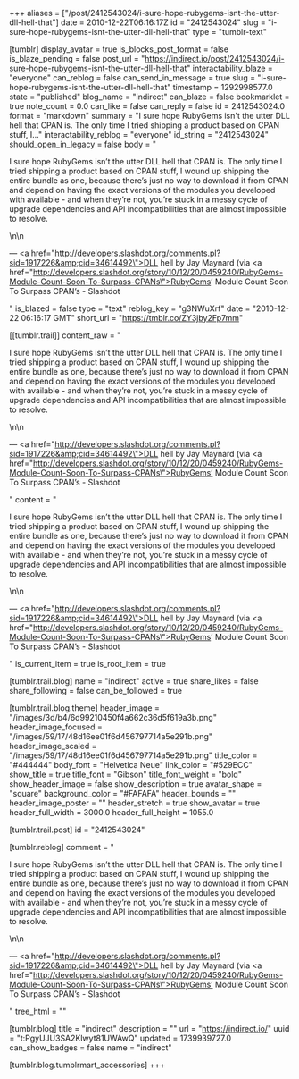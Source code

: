 +++
aliases = ["/post/2412543024/i-sure-hope-rubygems-isnt-the-utter-dll-hell-that"]
date = 2010-12-22T06:16:17Z
id = "2412543024"
slug = "i-sure-hope-rubygems-isnt-the-utter-dll-hell-that"
type = "tumblr-text"

[tumblr]
display_avatar = true
is_blocks_post_format = false
is_blaze_pending = false
post_url = "https://indirect.io/post/2412543024/i-sure-hope-rubygems-isnt-the-utter-dll-hell-that"
interactability_blaze = "everyone"
can_reblog = false
can_send_in_message = true
slug = "i-sure-hope-rubygems-isnt-the-utter-dll-hell-that"
timestamp = 1292998577.0
state = "published"
blog_name = "indirect"
can_blaze = false
bookmarklet = true
note_count = 0.0
can_like = false
can_reply = false
id = 2412543024.0
format = "markdown"
summary = "I sure hope RubyGems isn't the utter DLL hell that CPAN is. The only time I tried shipping a product based on CPAN stuff, I..."
interactability_reblog = "everyone"
id_string = "2412543024"
should_open_in_legacy = false
body = "<p>I sure hope RubyGems isn&rsquo;t the utter DLL hell that CPAN is. The only time I tried shipping a product based on CPAN stuff, I wound up shipping the entire bundle as one, because there&rsquo;s just no way to download it from CPAN and depend on having the exact versions of the modules you developed with available - and when they&rsquo;re not, you&rsquo;re stuck in a messy cycle of upgrade dependencies and API incompatibilities that are almost impossible to resolve.</p>\n\n<p>— <a href=\"http://developers.slashdot.org/comments.pl?sid=1917226&amp;cid=34614492\">DLL hell by Jay Maynard</a> (via <a href=\"http://developers.slashdot.org/story/10/12/20/0459240/RubyGems-Module-Count-Soon-To-Surpass-CPANs\">RubyGems&rsquo; Module Count Soon To Surpass CPAN&rsquo;s - Slashdot</a></p>"
is_blazed = false
type = "text"
reblog_key = "g3NWuXrf"
date = "2010-12-22 06:16:17 GMT"
short_url = "https://tmblr.co/ZY3jby2Fp7mm"

[[tumblr.trail]]
content_raw = "<p>I sure hope RubyGems isn’t the utter DLL hell that CPAN is. The only time I tried shipping a product based on CPAN stuff, I wound up shipping the entire bundle as one, because there’s just no way to download it from CPAN and depend on having the exact versions of the modules you developed with available - and when they’re not, you’re stuck in a messy cycle of upgrade dependencies and API incompatibilities that are almost impossible to resolve.</p>\n\n<p>— <a href=\"http://developers.slashdot.org/comments.pl?sid=1917226&amp;cid=34614492\">DLL hell by Jay Maynard</a> (via <a href=\"http://developers.slashdot.org/story/10/12/20/0459240/RubyGems-Module-Count-Soon-To-Surpass-CPANs\">RubyGems’ Module Count Soon To Surpass CPAN’s - Slashdot</a></p>"
content = "<p>I sure hope RubyGems isn&rsquo;t the utter DLL hell that CPAN is. The only time I tried shipping a product based on CPAN stuff, I wound up shipping the entire bundle as one, because there&rsquo;s just no way to download it from CPAN and depend on having the exact versions of the modules you developed with available - and when they&rsquo;re not, you&rsquo;re stuck in a messy cycle of upgrade dependencies and API incompatibilities that are almost impossible to resolve.</p>\n\n<p>&mdash; <a href=\"http://developers.slashdot.org/comments.pl?sid=1917226&amp;cid=34614492\">DLL hell by Jay Maynard</a> (via <a href=\"http://developers.slashdot.org/story/10/12/20/0459240/RubyGems-Module-Count-Soon-To-Surpass-CPANs\">RubyGems&rsquo; Module Count Soon To Surpass CPAN&rsquo;s - Slashdot</a></p>"
is_current_item = true
is_root_item = true

[tumblr.trail.blog]
name = "indirect"
active = true
share_likes = false
share_following = false
can_be_followed = true

[tumblr.trail.blog.theme]
header_image = "/images/3d/b4/6d99210450f4a662c36d5f619a3b.png"
header_image_focused = "/images/59/17/48d16ee01f6d456797714a5e291b.png"
header_image_scaled = "/images/59/17/48d16ee01f6d456797714a5e291b.png"
title_color = "#444444"
body_font = "Helvetica Neue"
link_color = "#529ECC"
show_title = true
title_font = "Gibson"
title_font_weight = "bold"
show_header_image = false
show_description = true
avatar_shape = "square"
background_color = "#FAFAFA"
header_bounds = ""
header_image_poster = ""
header_stretch = true
show_avatar = true
header_full_width = 3000.0
header_full_height = 1055.0

[tumblr.trail.post]
id = "2412543024"

[tumblr.reblog]
comment = "<p>I sure hope RubyGems isn’t the utter DLL hell that CPAN is. The only time I tried shipping a product based on CPAN stuff, I wound up shipping the entire bundle as one, because there’s just no way to download it from CPAN and depend on having the exact versions of the modules you developed with available - and when they’re not, you’re stuck in a messy cycle of upgrade dependencies and API incompatibilities that are almost impossible to resolve.</p>\n\n<p>— <a href=\"http://developers.slashdot.org/comments.pl?sid=1917226&amp;cid=34614492\">DLL hell by Jay Maynard</a> (via <a href=\"http://developers.slashdot.org/story/10/12/20/0459240/RubyGems-Module-Count-Soon-To-Surpass-CPANs\">RubyGems’ Module Count Soon To Surpass CPAN’s - Slashdot</a></p>"
tree_html = ""

[tumblr.blog]
title = "indirect"
description = ""
url = "https://indirect.io/"
uuid = "t:PgyUJU3SA2Klwyt81UWAwQ"
updated = 1739939727.0
can_show_badges = false
name = "indirect"

[tumblr.blog.tumblrmart_accessories]
+++
